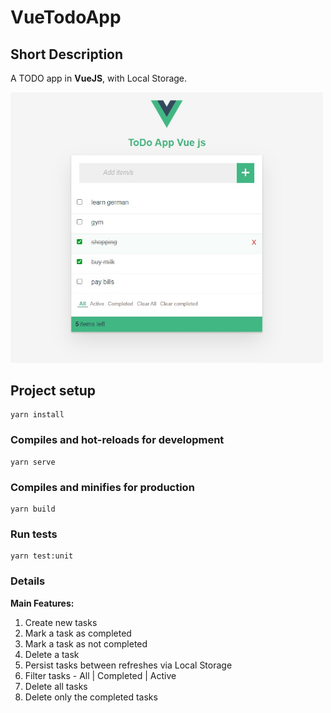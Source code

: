 # VueTodoApp

## Short Description

A TODO app in <strong>VueJS</strong>, with Local Storage.

<img src="/src/assets/App.jpg" width="500px"/>

## Project setup
```
yarn install
```

### Compiles and hot-reloads for development
```
yarn serve
```

### Compiles and minifies for production
```
yarn build
```

### Run tests
```
yarn test:unit
```

### Details 

**Main Features:**

1. Create new tasks
3. Mark a task as completed
4. Mark a task as not completed
5. Delete a task
6. Persist tasks between refreshes via Local Storage
7. Filter tasks - All | Completed | Active
8. Delete all tasks
9. Delete only the completed tasks
